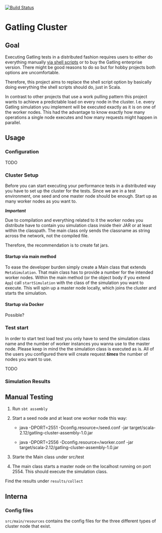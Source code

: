 [![Build Status](https://travis-ci.org/rbraeunlich/gatling-cluster.svg?branch=master)](https://travis-ci.org/rbraeunlich/gatling-cluster)

# Gatling Cluster

## Goal

Executing Gatling tests in a distributed fashion requires users to either do everything manually [via shell scripts](https://gatling.io/docs/current/cookbook/scaling_out/) or
to buy the Gatling enterprise version. There might be good reasons to do so but for hobby projects both options are uncomfortable.

Therefore, this project aims to replace the shell script option by basically doing everything the shell scripts should do, just in Scala.

In contrast to other projects that use a work pulling pattern this project wants to achieve a predictable load on every node in the cluster.
I.e. every Gatling simulation you implement will be executed exactly as it is on one of the worker nodes. This had the advantage to know exactly
how many operations a single node executes and how many requests might happen in parallel.

## Usage

### Configuration

TODO

### Cluster Setup

Before you can start executing your performance tests in a distributed way you have to set up the cluster for the tests.
Since we are in a test environment, one seed and one master node should be enough. Start up as many worker nodes as you want to.

***Important***

Due to compilation and everything related to it the worker nodes you distribute have to contain you simulation class inside their
JAR or at least within the classpath. The main class only sends the classname as string across the network, not the compiled file.

Therefore, the recommendation is to create fat jars.

#### Startup via main method

To ease the developer burden simply create a Main class that extends `MetaSimulation`. That main class has to provide a number
for the intended worker nodes. Within the main method (or the object body if you extend `App`) call `startSimulation` with the class of the simulation you want 
to execute. This will spin up a master node locally, which joins the cluster and starts the simulation.

#### Startup via Docker

Possible?

### Test start

In order to start test load test you only have to send the simulation class name and the number of worker instances you wanna use to the master node.
Please keep in mind the the simulation class is executed as is. All of the users you configured there will create request ***times*** the number of nodes you want to use.

TODO

### Simulation Results

## Manual Testing

1. Run `sbt assembly`
2. Start a seed node and at least one worker node this way:

    * java -DPORT=2551 -Dconfig.resource=/seed.conf -jar target/scala-2.12/gatling-cluster-assembly-1.0.jar

    * java -DPORT=2556 -Dconfig.resource=/worker.conf -jar target/scala-2.12/gatling-cluster-assembly-1.0.jar

3. Starte the Main class under src/test
    
4. The main class starts a master node on the localhost running on port 2554. This should execute the simulation class.

Find the results under `results/collect`

## Interna

### Config files

`src/main/resources` contains the config files for the three different types of cluster node that exist.